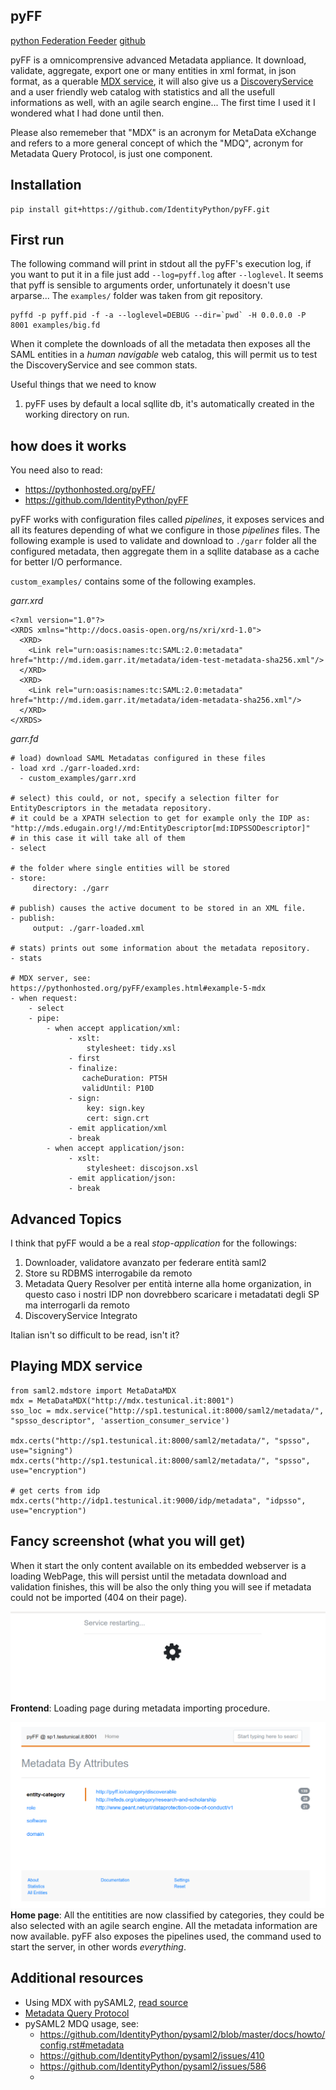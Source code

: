 pyFF
----
[python Federation Feeder](http://pyff.io/)
[github](https://github.com/IdentityPython/pyFF)

pyFF is a omnicomprensive advanced Metadata appliance. 
It download, validate, aggregate, export one or many entities in xml format, in json format, as a querable [MDX service](https://datatracker.ietf.org/doc/draft-young-md-query-saml/), it will also give us a [DiscoveryService](http://docs.oasis-open.org/security/saml/Post2.0/sstc-saml-idp-discovery.pdf) and a user friendly web catalog with statistics and all the usefull informations as well, with an agile search engine... The first time I used it I wondered what I had done until then.

Please also rememeber that "MDX" is an acronym for MetaData eXchange and refers to a more general concept of which the "MDQ", acronym for Metadata Query Protocol, is just one component.

## Installation
````
pip install git+https://github.com/IdentityPython/pyFF.git
````

## First run

The following command will print in stdout all the pyFF's execution log, if you want to put it in a file just add `--log=pyff.log` after `--loglevel`.
It seems that pyff is sensible to arguments order, unfortunately it doesn't use arparse...
The `examples/` folder was taken from git repository.

````
pyffd -p pyff.pid -f -a --loglevel=DEBUG --dir=`pwd` -H 0.0.0.0 -P 8001 examples/big.fd
````

When it complete the downloads of all the metadata then exposes all the SAML entities in a _human navigable_ web catalog, this will permit us to test the DiscoveryService and see common stats.

Useful things that we need to know
1. pyFF uses by default a local sqllite db, it's automatically created in the working directory on run.

## how does it works
You need also to read:
- https://pythonhosted.org/pyFF/
- https://github.com/IdentityPython/pyFF

pyFF works with configuration files called _pipelines_, it exposes services and all its features depending of what we configure in those _pipelines_ files. The following example is used to validate and download to `./garr` folder all the configured metadata, then aggregate them in a sqllite database as a cache for better I/O performance.

`custom_examples/` contains some of the following examples.

*garr.xrd*
````
<?xml version="1.0"?>
<XRDS xmlns="http://docs.oasis-open.org/ns/xri/xrd-1.0">
  <XRD>
    <Link rel="urn:oasis:names:tc:SAML:2.0:metadata" href="http://md.idem.garr.it/metadata/idem-test-metadata-sha256.xml"/>
  </XRD>
  <XRD>
    <Link rel="urn:oasis:names:tc:SAML:2.0:metadata" href="http://md.idem.garr.it/metadata/idem-metadata-sha256.xml"/>
  </XRD>
</XRDS>
````

*garr.fd*
````
# load) download SAML Metadatas configured in these files
- load xrd ./garr-loaded.xrd:
  - custom_examples/garr.xrd
  
# select) this could, or not, specify a selection filter for EntityDescriptors in the metadata repository.
# it could be a XPATH selection to get for example only the IDP as: "http://mds.edugain.org!//md:EntityDescriptor[md:IDPSSODescriptor]"
# in this case it will take all of them
- select

# the folder where single entities will be stored
- store:
     directory: ./garr

# publish) causes the active document to be stored in an XML file.
- publish:
     output: ./garr-loaded.xml

# stats) prints out some information about the metadata repository.
- stats

# MDX server, see: https://pythonhosted.org/pyFF/examples.html#example-5-mdx
- when request:
    - select
    - pipe:
        - when accept application/xml:
             - xslt:
                 stylesheet: tidy.xsl
             - first
             - finalize:
                cacheDuration: PT5H
                validUntil: P10D
             - sign:
                 key: sign.key
                 cert: sign.crt
             - emit application/xml
             - break
        - when accept application/json:
             - xslt:
                 stylesheet: discojson.xsl
             - emit application/json:
             - break
````

## Advanced Topics
I think that pyFF would a be a real _stop-application_ for the followings:

1. Downloader, validatore avanzato per federare entità saml2
2. Store su RDBMS interrogabile da remoto
3. Metadata Query Resolver per entità interne alla home organization, in questo caso i nostri IDP non dovrebbero scaricare i metadatati degli SP ma interrogarli da remoto
4. DiscoveryService Integrato

Italian isn't so difficult to be read, isn't it?


## Playing MDX service

````
from saml2.mdstore import MetaDataMDX
mdx = MetaDataMDX("http://mdx.testunical.it:8001")
sso_loc = mdx.service("http://sp1.testunical.it:8000/saml2/metadata/", "spsso_descriptor", 'assertion_consumer_service')

mdx.certs("http://sp1.testunical.it:8000/saml2/metadata/", "spsso", use="signing")
mdx.certs("http://sp1.testunical.it:8000/saml2/metadata/", "spsso", use="encryption")

# get certs from idp
mdx.certs("http://idp1.testunical.it:9000/idp/metadata", "idpsso", use="encryption") 
````


## Fancy screenshot (what you will get)

When it start the only content available on its embedded webserver is a loading WebPage, this will persist until the metadata download and validation finishes, this will be also the only thing you will see if metadata could not be imported (404 on their page).


![Loading](gallery/service_request.png)
**Frontend**: Loading page during metadata importing procedure. 


![Home](gallery/Selezione_537.png)
**Home page**: All the entitities are now classified by categories, they could be also selected with an agile search engine. All the metadata information are now available. pyFF also exposes the pipelines used, the command used to start the server, in other words _everything_.

Additional resources
--------------------

- Using MDX with pySAML2, [read source](https://github.com/IdentityPython/pysaml2/blob/master/src/saml2/mdstore.py#L781)
- [Metadata Query Protocol](https://github.com/iay/md-query)
- pySAML2 MDQ usage, see:
  - https://github.com/IdentityPython/pysaml2/blob/master/docs/howto/config.rst#metadata
  - https://github.com/IdentityPython/pysaml2/issues/410
  - https://github.com/IdentityPython/pysaml2/issues/586
  - 

